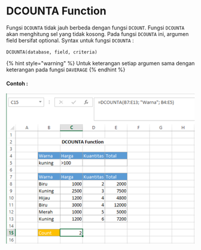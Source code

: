 # DCOUNTA Function

Fungsi `DCOUNTA` tidak jauh berbeda dengan fungsi `DCOUNT`. Fungsi `DCOUNTA` akan menghitung sel yang tidak kosong. Pada fungsi `DCOUNTA` ini, argumen field bersifat optional. Syntax untuk fungsi `DCOUNTA` :

```text
DCOUNTA(database, field, criteria)
```

{% hint style="warning" %}
Untuk keterangan setiap argumen sama dengan keterangan pada fungsi `DAVERAGE`
{% endhint %}

#### Contoh :

![](../.gitbook/assets/dcounta.PNG)

